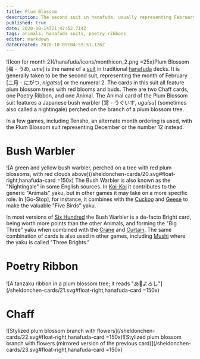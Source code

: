 ```yaml
---
title: Plum Blossom
description: The second suit in hanafuda, usually representing February or the number 2
published: true
date: 2020-10-14T21:47:52.714Z
tags: animals, hanafuda suits, poetry ribbons
editor: markdown
dateCreated: 2020-10-09T04:59:51.126Z
---
```


![Icon for month 2](/hanafuda/icons/monthicon_2.png =25x)Plum Blossom [梅 - うめ, *ume*] is the name of a [suit](/en/hanafuda/suits) in traditional [hanafuda](/en/hanafuda) decks. It is generally taken to be the second suit, representing the month of February [二月 - にがつ, *nigatsu*] or the numeral 2. The cards in this suit all feature plum blossom trees with red blooms and buds. There are two Chaff cards, one Poetry Ribbon, and one Animal. The Animal card of the Plum Blossom suit features a Japanese bush warbler [鴬 - うぐいす, *uguisu*] (sometimes also called a nightingale) perched on the branch of a plum blossom tree.

In a few games, including Tensho, an alternate month ordering is used, with the Plum Blossom suit representing December or the number 12 instead.

# Bush Warbler
![A green and yellow bush warbler, perched on a tree with red plum blossoms, with red clouds above](/sheldonchen-cards/20.svg#float-right,hanafuda-card =150x) The Bush Warbler is also known as the "Nightingale" in some English sources. In [Koi-Koi](/en/hanafuda/games/koi-koi) it contributes to the generic "Animals" yaku, but in other games it may take on a more specific role. In [Go-Stop], for instance, it combines with the [Cuckoo](/en/hanafuda/suits/wisteria#cuckoo-with-crescent-moon) and [Geese](/en/hanafuda/suits/susuki-grass#geese) to make the valuable "Five Birds" yaku.

In most versions of [Six Hundred](/en/hanafuda/games/roppyakken) the Bush Warbler is a de-facto Bright card, being worth more points than the other Animals, and forming the "Big Three" yaku when combined with the [Crane](/en/hanafuda/suits/pine#crane-with-sun) and [Curtain](/en/hanafuda/suits/cherry-blossom#flower-viewing-curtain). The same combination of cards is also used in other games, including [Mushi](/en/hanafuda/games/mushi) where the yaku is called "Three Brights."
# Poetry Ribbon
![A tanzaku ribbon in a plum blossom tree; it reads "あ𛀙よろし"](/sheldonchen-cards/21.svg#float-right,hanafuda-card =150x)
# Chaff
![Stylized plum blossom branch with flowers](/sheldonchen-cards/22.svg#float-right,hanafuda-card =150x)![Stylized plum blossom branch with flowers (mirrored version of the previous card)](/sheldonchen-cards/23.svg#float-right,hanafuda-card =150x)